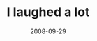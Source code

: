 ---
layout: base.njk
title : 'I laughed a lot' 
view_title : 'I laughed a lot' 
year : '2008' 
date : '2008-09-29' 
img_file : '/drawing/ilaughedalot.jpg' 
html_file : 'ilaughedalot' 
next_html : 'ihopeidontfail.html' 
year_order : '433' 
permalink : "title/{{html_file}}.html"
---